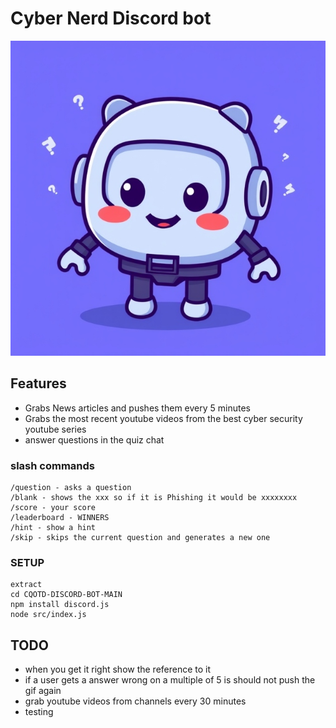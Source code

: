 # Cyber Nerd Discord bot

<div align="center">
  <img src="https://github.com/Infinit3i/cqotd-discord-bot/blob/90e4005d6b0da13ec8f1cb67ff4bda5062bd5ed9/Assets/Discord_JS_Bot.jpeg" alt="Discord Bot" width="600">
</div>

## Features
- Grabs News articles and pushes them every 5 minutes
- Grabs the most recent youtube videos from the best cyber security youtube series
- answer questions in the quiz chat

### slash commands

```
/question - asks a question
/blank - shows the xxx so if it is Phishing it would be xxxxxxxx
/score - your score
/leaderboard - WINNERS
/hint - show a hint
/skip - skips the current question and generates a new one
```


### SETUP

```
extract
cd CQOTD-DISCORD-BOT-MAIN
npm install discord.js
node src/index.js
```

## TODO

- when you get it right show the reference to it
- if a user gets a answer wrong on a multiple of 5 is should not push the gif again
- grab youtube videos from channels every 30 minutes
- testing